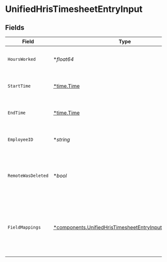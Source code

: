 # UnifiedHrisTimesheetEntryInput


## Fields

| Field                                                                                                                             | Type                                                                                                                              | Required                                                                                                                          | Description                                                                                                                       | Example                                                                                                                           |
| --------------------------------------------------------------------------------------------------------------------------------- | --------------------------------------------------------------------------------------------------------------------------------- | --------------------------------------------------------------------------------------------------------------------------------- | --------------------------------------------------------------------------------------------------------------------------------- | --------------------------------------------------------------------------------------------------------------------------------- |
| `HoursWorked`                                                                                                                     | **float64*                                                                                                                        | :heavy_minus_sign:                                                                                                                | The number of hours worked                                                                                                        | 40                                                                                                                                |
| `StartTime`                                                                                                                       | [*time.Time](https://pkg.go.dev/time#Time)                                                                                        | :heavy_minus_sign:                                                                                                                | The start time of the timesheet entry                                                                                             | 2024-10-01T08:00:00Z                                                                                                              |
| `EndTime`                                                                                                                         | [*time.Time](https://pkg.go.dev/time#Time)                                                                                        | :heavy_minus_sign:                                                                                                                | The end time of the timesheet entry                                                                                               | 2024-10-01T16:00:00Z                                                                                                              |
| `EmployeeID`                                                                                                                      | **string*                                                                                                                         | :heavy_minus_sign:                                                                                                                | The UUID of the associated employee                                                                                               | 801f9ede-c698-4e66-a7fc-48d19eebaa4f                                                                                              |
| `RemoteWasDeleted`                                                                                                                | **bool*                                                                                                                           | :heavy_minus_sign:                                                                                                                | Indicates if the timesheet entry was deleted in the remote system                                                                 | false                                                                                                                             |
| `FieldMappings`                                                                                                                   | [*components.UnifiedHrisTimesheetEntryInputFieldMappings](../../models/components/unifiedhristimesheetentryinputfieldmappings.md) | :heavy_minus_sign:                                                                                                                | The custom field mappings of the object between the remote 3rd party & Panora                                                     | {<br/>"custom_field_1": "value1",<br/>"custom_field_2": "value2"<br/>}                                                            |